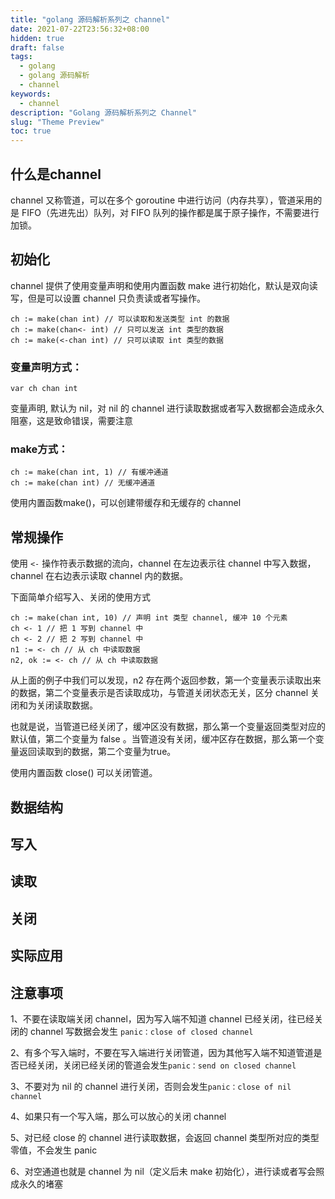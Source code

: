 ```yaml
---
title: "golang 源码解析系列之 channel"
date: 2021-07-22T23:56:32+08:00
hidden: true
draft: false
tags: 
  - golang
  - golang 源码解析
  - channel
keywords: 
  - channel
description: "Golang 源码解析系列之 Channel"
slug: "Theme Preview"
toc: true
---
```


## 什么是channel
channel 又称管道，可以在多个 goroutine 中进行访问（内存共享），管道采用的是 FIFO（先进先出）队列，对 FIFO 队列的操作都是属于原子操作，不需要进行加锁。

## 初始化
channel 提供了使用变量声明和使用内置函数 make 进行初始化，默认是双向读写，但是可以设置 channel 只负责读或者写操作。

```
ch := make(chan int) // 可以读取和发送类型 int 的数据
ch := make(chan<- int) // 只可以发送 int 类型的数据
ch := make(<-chan int) // 只可以读取 int 类型的数据
```
### 变量声明方式：
```
var ch chan int
```
变量声明, 默认为 nil，对 nil 的 channel 进行读取数据或者写入数据都会造成永久阻塞，这是致命错误，需要注意

### make方式：
```
ch := make(chan int, 1) // 有缓冲通道
ch := make(chan int) // 无缓冲通道
```
使用内置函数make()，可以创建带缓存和无缓存的 channel

## 常规操作
使用 `<-` 操作符表示数据的流向，channel 在左边表示往 channel 中写入数据，channel 在右边表示读取 channel 内的数据。

下面简单介绍写入、关闭的使用方式
```
ch := make(chan int, 10) // 声明 int 类型 channel, 缓冲 10 个元素
ch <- 1 // 把 1 写到 channel 中
ch <- 2 // 把 2 写到 channel 中
n1 := <- ch // 从 ch 中读取数据
n2, ok := <- ch // 从 ch 中读取数据
```
从上面的例子中我们可以发现，n2 存在两个返回参数，第一个变量表示读取出来的数据，第二个变量表示是否读取成功，与管道关闭状态无关，区分 channel 关闭和为关闭读取数据。

也就是说，当管道已经关闭了，缓冲区没有数据，那么第一个变量返回类型对应的默认值，第二个变量为 false 。当管道没有关闭，缓冲区存在数据，那么第一个变量返回读取到的数据，第二个变量为true。

使用内置函数 close() 可以关闭管道。

## 数据结构

## 写入

## 读取

## 关闭

## 实际应用


## 注意事项
1、不要在读取端关闭 channel，因为写入端不知道 channel 已经关闭，往已经关闭的 channel 写数据会发生 `panic：close of closed channel`

2、有多个写入端时，不要在写入端进行关闭管道，因为其他写入端不知道管道是否已经关闭，关闭已经关闭的管道会发生`panic：send on closed channel`

3、不要对为 nil 的 channel 进行关闭，否则会发生`panic：close of nil channel `

4、如果只有一个写入端，那么可以放心的关闭 channel

5、对已经 close 的 channel 进行读取数据，会返回 channel 类型所对应的类型零值，不会发生 panic

6、对空通道也就是 channel 为 nil（定义后未 make 初始化），进行读或者写会照成永久的堵塞
